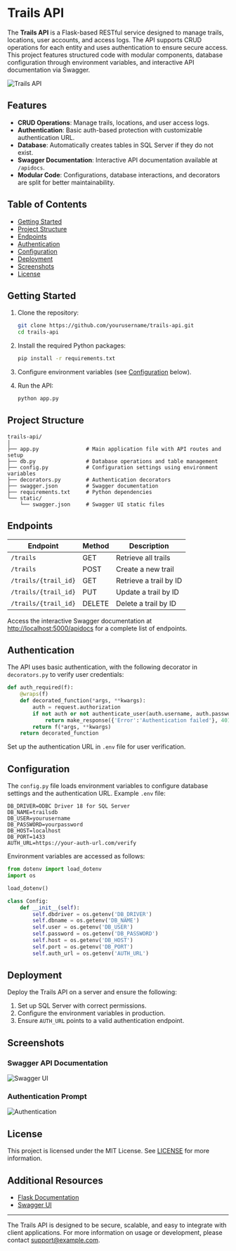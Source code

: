 # Trails API

The **Trails API** is a Flask-based RESTful service designed to manage trails, locations, user accounts, and access logs. The API supports CRUD operations for each entity and uses authentication to ensure secure access. This project features structured code with modular components, database configuration through environment variables, and interactive API documentation via Swagger.

![Trails API](https://via.placeholder.com/800x400.png?text=Trails+API)

## Features

- **CRUD Operations**: Manage trails, locations, and user access logs.
- **Authentication**: Basic auth-based protection with customizable authentication URL.
- **Database**: Automatically creates tables in SQL Server if they do not exist.
- **Swagger Documentation**: Interactive API documentation available at `/apidocs`.
- **Modular Code**: Configurations, database interactions, and decorators are split for better maintainability.

## Table of Contents

- [Getting Started](#getting-started)
- [Project Structure](#project-structure)
- [Endpoints](#endpoints)
- [Authentication](#authentication)
- [Configuration](#configuration)
- [Deployment](#deployment)
- [Screenshots](#screenshots)
- [License](#license)

## Getting Started

1. Clone the repository:
   ```bash
   git clone https://github.com/yourusername/trails-api.git
   cd trails-api
   ```

2. Install the required Python packages:
   ```bash
   pip install -r requirements.txt
   ```

3. Configure environment variables (see [Configuration](#configuration) below).

4. Run the API:
   ```bash
   python app.py
   ```

## Project Structure

```plaintext
trails-api/
│
├── app.py               # Main application file with API routes and setup
├── db.py                # Database operations and table management
├── config.py            # Configuration settings using environment variables
├── decorators.py        # Authentication decorators
├── swagger.json         # Swagger documentation
├── requirements.txt     # Python dependencies
└── static/
    └── swagger.json     # Swagger UI static files
```

## Endpoints

| Endpoint                   | Method | Description              |
|----------------------------|--------|--------------------------|
| `/trails`                  | GET    | Retrieve all trails      |
| `/trails`                  | POST   | Create a new trail       |
| `/trails/{trail_id}`       | GET    | Retrieve a trail by ID   |
| `/trails/{trail_id}`       | PUT    | Update a trail by ID     |
| `/trails/{trail_id}`       | DELETE | Delete a trail by ID     |

Access the interactive Swagger documentation at [http://localhost:5000/apidocs](http://localhost:5000/apidocs) for a complete list of endpoints.

## Authentication

The API uses basic authentication, with the following decorator in `decorators.py` to verify user credentials:

```python
def auth_required(f):
    @wraps(f)
    def decorated_function(*args, **kwargs):
        auth = request.authorization
        if not auth or not authenticate_user(auth.username, auth.password):
            return make_response({'Error':'Authentication failed'}, 401)
        return f(*args, **kwargs)
    return decorated_function
```

Set up the authentication URL in `.env` file for user verification.

## Configuration

The `config.py` file loads environment variables to configure database settings and the authentication URL. Example `.env` file:

```plaintext
DB_DRIVER=ODBC Driver 18 for SQL Server
DB_NAME=trailsdb
DB_USER=yourusername
DB_PASSWORD=yourpassword
DB_HOST=localhost
DB_PORT=1433
AUTH_URL=https://your-auth-url.com/verify
```

Environment variables are accessed as follows:

```python
from dotenv import load_dotenv
import os

load_dotenv()

class Config:
    def __init__(self):
        self.dbdriver = os.getenv('DB_DRIVER')
        self.dbname = os.getenv('DB_NAME')
        self.user = os.getenv('DB_USER')
        self.password = os.getenv('DB_PASSWORD')
        self.host = os.getenv('DB_HOST')
        self.port = os.getenv('DB_PORT')
        self.auth_url = os.getenv('AUTH_URL')
```

## Deployment

Deploy the Trails API on a server and ensure the following:

1. Set up SQL Server with correct permissions.
2. Configure the environment variables in production.
3. Ensure `AUTH_URL` points to a valid authentication endpoint.

## Screenshots

### Swagger API Documentation
![Swagger UI](https://via.placeholder.com/800x400.png?text=Swagger+UI+Documentation)

### Authentication Prompt
![Authentication](https://via.placeholder.com/800x400.png?text=Authentication+Prompt)

## License

This project is licensed under the MIT License. See [LICENSE](LICENSE) for more information.

## Additional Resources

- [Flask Documentation](https://flask.palletsprojects.com/)
- [Swagger UI](https://swagger.io/tools/swagger-ui/)

---

The Trails API is designed to be secure, scalable, and easy to integrate with client applications. For more information on usage or development, please contact [support@example.com](mailto:support@example.com).